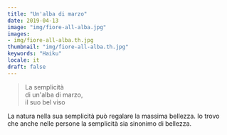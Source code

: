 ```yaml
---
title: "Un'alba di marzo"
date: 2019-04-13
image: "img/fiore-all-alba.jpg"
images:
- img/fiore-all-alba.th.jpg
thumbnail: "img/fiore-all-alba.th.jpg"
keywords: "Haiku"
locale: it
draft: false
---
```

>La semplicità\
>di un'alba di marzo,\
>il suo bel viso
<!--more-->
La natura nella sua semplicità può regalare la massima bellezza. Io trovo che anche nelle persone la semplicità sia sinonimo di bellezza.